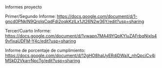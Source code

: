 Informes proyecto

Primer/Segundo Informe: https://docs.google.com/document/d/1-gncd0PNklN9QrolqCqdFdi2oqkKzlLx1Jt26N2w36Y/edit?usp=sharing

Tercer/Cuarto Informe: https://docs.google.com/document/d/1vwapn7MA49YQpKYluZAFrbqNjxls49vfixaUDFM-Y4c/edit?usp=sharing

Informe de porcentaje de cumplimiento: https://docs.google.com/document/d/12gHO8haUyERdjDWaX_nhQpciCv4iMSkD2VkarrNpcTg/edit?usp=sharing
